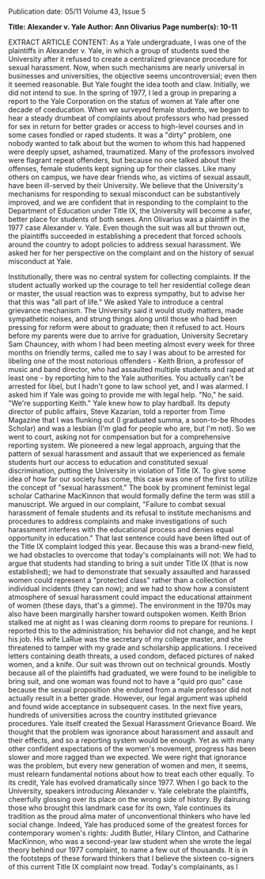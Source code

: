 Publication date: 05/11
Volume 43, Issue 5

**Title: Alexander v. Yale**
**Author: Ann Olivarius**
**Page number(s): 10-11**

EXTRACT ARTICLE CONTENT:
As a Yale undergraduate, I was one of the plaintiffs in Alexander v. Yale, in which a group of students sued the University after it refused to create a centralized grievance procedure for sexual harassment. Now, when such mechanisms are nearly universal in businesses and universities, the objective seems uncontroversial; even then it seemed reasonable. But Yale fought the idea tooth and claw.
Initially, we did not intend to sue. In the spring of 1977, I led a group in preparing a report to the Yale Corporation on the status of women at Yale after one decade of coeducation. When we surveyed female students, we began to hear a steady drumbeat of complaints about professors who had pressed for sex in return for better grades or access to high-level courses and in some cases fondled or raped students. It was a "dirty" problem, one nobody wanted to talk about but the women to whom this had happened were deeply upset, ashamed, traumatized. Many of the professors involved were flagrant repeat offenders, but because no one talked about their offenses, female students kept signing up for their classes. Like many others on campus, we have dear friends who, as victims of sexual assault, have been ill-served by their University. We believe that the University's mechanisms for responding to sexual misconduct can be substantively improved, and we are confident that in responding to the complaint to the Department of Education under Title IX, the University will become a safer, better place for students of both sexes. Ann Olivarius was a plaintiff in the 1977 case Alexander v. Yale. Even though the suit was all but thrown out, the plaintiffs succeeded in establishing a precedent that forced schools around the country to adopt policies to address sexual harassment. We asked her for her perspective on the complaint and on the history of sexual misconduct at Yale.


Institutionally, there was no central system for collecting complaints. If the student actually worked up the courage to tell her residential college dean or master, the usual reaction was to express sympathy, but to advise her that this was "all part of life."
We asked Yale to introduce a central grievance mechanism. The University said it would study matters, made sympathetic noises, and strung things along until those who had been pressing for reform were about to graduate; then it refused to act. Hours before my parents were due to arrive for graduation, University Secretary Sam Chauncey, with whom I had been meeting almost every week for three months on friendly terms, called me to say I was about to be arrested for libeling one of the most notorious offenders - Keith Brion, a professor of music and band director, who had assaulted multiple students and raped at least one - by reporting him to the Yale authorities. You actually can't be arrested for libel, but I hadn't gone to law school yet, and I was alarmed. I asked him if Yale was going to provide me with legal help. "No," he said. "We're supporting Keith." Yale knew how to play hardball. Its deputy director of public affairs, Steve Kazarian, told a reporter from Time Magazine that I was flunking out (I graduated summa, a soon-to-be Rhodes Scholar) and was a lesbian (I'm glad for people who are, but I'm not).
So we went to court, asking not for compensation but for a comprehensive reporting system. We pioneered a new legal approach, arguing that the pattern of sexual harassment and assault that we experienced as female students hurt our access to education and constituted sexual discrimination, putting the University in violation of Title IX. To give some idea of how far our society has come, this case was one of the first to utilize the concept of "sexual harassment." The book by prominent feminist legal scholar Catharine MacKinnon that would formally define the term was still a manuscript. We argued in our complaint, "Failure to combat sexual harassment of female students and its refusal to institute mechanisms and procedures to address complaints and make investigations of such harassment interferes with the educational process and denies equal opportunity in education." That last sentence could have been lifted out of the Title IX complaint lodged this year. Because this was a brand-new field, we had obstacles to overcome that today's complainants will not: We had to argue that students had standing to bring a suit under Title IX (that is now established); we had to demonstrate that sexually assaulted and harassed women could represent a "protected class" rather than a collection of individual incidents (they can now); and we had to show how a consistent atmosphere of sexual harassment could impact the educational attainment of women (these days, that's a gimme). The environment in the 1970s may also have been marginally harsher toward outspoken women. Keith Brion stalked me at night as I was cleaning dorm rooms to prepare for reunions. I reported this to the administration; his behavior did not change, and he kept his job. His wife LaRue was the secretary of my college master, and she threatened to tamper with my grade and scholarship applications. I received letters containing death threats, a used condom, defaced pictures of naked women, and a knife.
Our suit was thrown out on technical grounds. Mostly because all of the plaintiffs had graduated, we were found to be ineligible to bring suit, and one woman was found not to have a "quid pro quo" case because the sexual proposition she endured from a male professor did not actually result in a better grade. However, our legal argument was upheld and found wide acceptance in subsequent cases. In the next five years, hundreds of universities across the country instituted grievance procedures. Yale itself created the Sexual Harassment Grievance Board. We thought that the problem was ignorance about harassment and assault and their effects, and so a reporting system would be enough. Yet as with many other confident expectations of the women's movement, progress has been slower and more ragged than we expected. We were right that ignorance was the problem, but every new generation of women and men, it seems, must relearn fundamental notions about how to treat each other equally.
To its credit, Yale has evolved dramatically since 1977. When I go back to the University, speakers introducing Alexander v. Yale celebrate the plaintiffs, cheerfully glossing over its place on the wrong side of history. By dairuing those who brought this landmark case for its own, Yale continues its tradition as the proud alma mater of unconventional thinkers who have led social change. Indeed, Yale has produced some of the greatest forces for contemporary women's rights: Judith Butler, Hilary Clinton, and Catharine MacKinnon, who was a second-year law student when she wrote the legal theory behind our 1977 complaint, to name a few out of thousands. It is in the footsteps of these forward thinkers that I believe the sixteen co-signers of this current Title IX complaint now tread. Today's complainants, as I